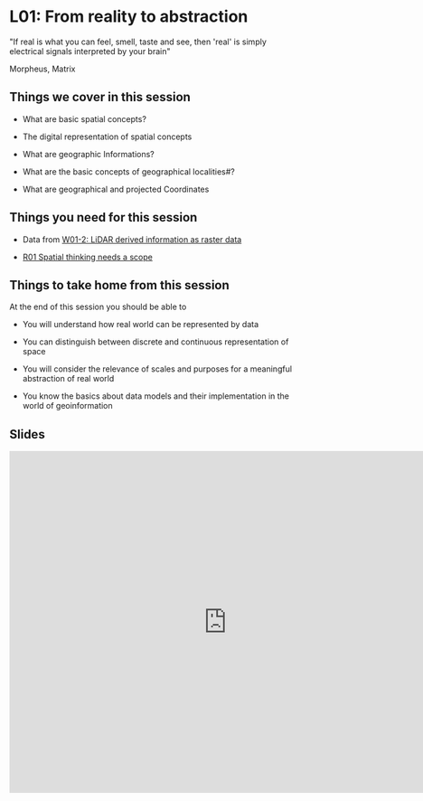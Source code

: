 # L01: From reality to abstraction 

"If real is what you can feel, smell, taste and see, then 'real' is simply electrical signals interpreted by your brain"

Morpheus, Matrix

## Things we cover in this session

*  What are basic spatial concepts?

*  The digital representation of spatial concepts

*  What are geographic Informations?

*  What are the basic concepts of geographical localities#?

*  What are geographical and projected Coordinates


## Things you need for this session


*  Data from [W01-2: LiDAR derived information as raster data](courses/msc/msc-phygeo-remote-sensing/worksheets/rs-ws-01-2)

*  [R01 Spatial thinking needs a scope](courses/msc/msc-phygeo-gis/reader/gi-rd-01)

## Things to take home from this session

At the end of this session you should be able to

*  You will understand how real world can be represented by data

*  You can distinguish between discrete and continuous representation of space

*  You will consider the relevance of scales and purposes for a meaningful abstraction of real world

*  You know the basics about data models and their implementation in the world of geoinformation



## Slides


<iframe src="https://docs.google.com/presentation/d/1jtXgJcNaaiWerBJfGQPJDcvyawSaPiWcMLk_RTcFUG0/embed?start=false&loop=false&delayms=3000" frameborder="0" width="768" height="605" allowfullscreen="true" mozallowfullscreen="true" webkitallowfullscreen="true"></iframe>

